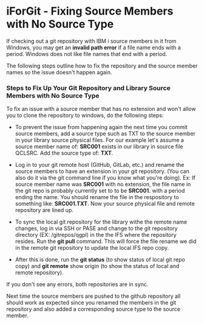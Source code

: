 # iForGit - Fixing Source Members with No Source Type
If checking out a git repository with IBM i source members in it from Windows, you may get an **invalid path error** if a file name ends with a period. Windows does not like file names that end with a period.      

The following steps outline how to fix the repository and the source member names so the issue doesn't happen again. 

### Steps to Fix Up Your Git Repository and Library Source Members with No Source Type
To fix an issue with a source member that has no extension and won't allow you to clone the repository to windows, do the following steps:

-  To prevent the issue from happening again the next time you commit source members, add a source type such as TXT to the source member in your library source physical files. For our example let's assume a source member name of: **SRC001** exists in our library in source file QCLSRC. Add the source type of: **TXT**.

- Log in to your git remote host (GitHub, GitLab, etc.) and rename the source members to have an extension in your git repository. (You can also do it via the git command line if you know what you're doing). 
  Ex: If source member name was **SRC001** with no extension, the file name in the git repo is probably currently set to to be **SRC001.** with a period ending the name. You should rename the file in the respository to something like: **SRC001.TXT**. Now your source physical file and remote repository are lined up. 

- To sync the local git repository for the library withe the remote name changes, log in via SSH or PASE and change to the git repository directory (EX: /gitrepos/qgpl) in the the IFS where the repository resides. Run the **git pull** command. This will force the file rename we did in the remote git repository to update the local IFS repo copy.  

- After this is done, run the **git status** (to show status of local git repo copy) and **git remote** show origin (to show the status of local and remote repository).

If you don't see any errors, both repositories are in sync. 

Next time the source members are pushed to the github repository all should work as expected since you renamed the members in the git repository and also added a corresponding source type to the source member.

